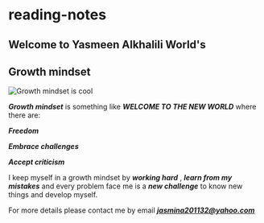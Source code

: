 # reading-notes
## Welcome to Yasmeen Alkhalili World's
## Growth mindset
![Growth mindset is cool](https://miro.medium.com/max/781/1*ninBE6iYHSbeHy5y3MxiOg.png)

***Growth mindset*** is something like ***WELCOME TO THE NEW WORLD*** where there are:

***Freedom***

***Embrace challenges*** 

***Accept criticism***

I keep myself in a growth mindset by ***working hard*** , ***learn from my mistakes*** and every problem face me is a ***new challenge*** to know new things and develop myself.


For more details please contact me by email  ***jasmina201132@yahoo.com***
